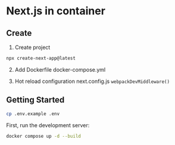 # Next.js in container

## Create

1. Create project

```bash
npx create-next-app@latest
```

2. Add Dockerfile docker-compose.yml

3. Hot reload configuration
   next.config.js
   `webpackDevMiddleware()`

## Getting Started

```bash
cp .env.example .env
```

First, run the development server:

```bash
docker compose up -d --build
```
